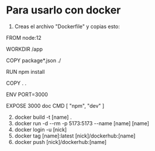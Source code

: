 # Para usarlo con docker

1. Creas el archivo "Dockerfile" y copias esto:

FROM node:12

WORKDIR /app

COPY package\*.json ./

RUN npm install

COPY . .

ENV PORT=3000

EXPOSE 3000
doc
CMD [ "npm", "dev" ]

2. docker build -t [name] .
3. docker run -d --rm -p 5173:5173 --name [name] [name] 
4. docker login -u [nick]
5. docker tag [name]:latest [nick]/dockerhub:[name]
6. docker push [nick]/dockerhub:[name]
